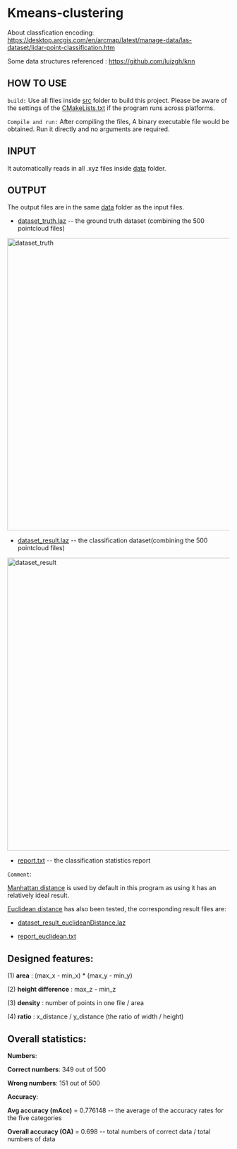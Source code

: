 # Kmeans-clustering

About classfication encoding: 
https://desktop.arcgis.com/en/arcmap/latest/manage-data/las-dataset/lidar-point-classification.htm

Some data structures referenced : https://github.com/luizgh/knn

## HOW TO USE

`build:` 
Use all files inside [src](https://github.com/SEUZFY/Kmeans_clustering/tree/master/Kmeans/src) folder to build this project. 
Please be aware of the settings of the [CMakeLists.txt](https://github.com/SEUZFY/Kmeans_clustering/blob/master/Kmeans/CMakeLists.txt)
if the program runs across platforms.

`Compile and run:`
After compiling the files, A binary executable file would be obtained. Run it directly and no arguments are required.

## INPUT
It automatically reads in all .xyz files inside [data](https://github.com/SEUZFY/Kmeans_clustering/tree/master/Kmeans/data) folder.

## OUTPUT

The output files are in the same [data](https://github.com/SEUZFY/Kmeans_clustering/tree/master/Kmeans/data) folder as the input files.

* [dataset_truth.laz](https://github.com/SEUZFY/Kmeans_clustering/blob/master/Kmeans/data/dataset_truth.laz) -- the ground truth dataset (combining the 500 pointcloud files)

<img width="663" alt="dataset_truth" src="https://user-images.githubusercontent.com/72781910/156752307-a595f68e-2b45-4458-b355-b3e8f5e95239.PNG">

* [dataset_result.laz](https://github.com/SEUZFY/Kmeans_clustering/blob/master/Kmeans/data/dataset_result.laz) -- the classification dataset(combining the 500 pointcloud files) 

<img width="664" alt="dataset_result" src="https://user-images.githubusercontent.com/72781910/156752428-751f3c5a-2f77-4b34-a023-d980eff1fa48.PNG">

* [report.txt](https://github.com/SEUZFY/Kmeans_clustering/blob/master/Kmeans/data/report.txt) -- the classification statistics report

`Comment`: 

[Manhattan distance](https://iq.opengenus.org/manhattan-distance/) is used by default in this program as using it has an relatively ideal result.

[Euclidean distance](https://en.wikipedia.org/wiki/Euclidean_distance) has also been tested, the corresponding result files are:

* [dataset_result_euclideanDistance.laz](https://github.com/SEUZFY/Kmeans_clustering/blob/master/Kmeans/data/dataset_result_euclideanDistance.laz)

* [report_euclidean.txt](https://github.com/SEUZFY/Kmeans_clustering/blob/master/Kmeans/data/report_euclidean.txt)

## Designed features:

(1) **area** : (max_x - min_x) * (max_y - min_y)

(2) **height difference** : max_z - min_z

(3) **density** : number of points in one file / area

(4)	**ratio** : x_distance / y_distance (the ratio of width / height)

## Overall statistics:

**Numbers**: 

**Correct numbers**: 349 out of 500

**Wrong numbers**: 151 out of 500

**Accuracy**: 

**Avg accuracy (mAcc)** = 0.776148 -- the average of the accuracy rates for the five categories

**Overall accuracy (OA)** = 0.698 -- total numbers of correct data / total numbers of data
